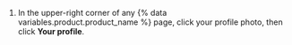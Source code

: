1. In the upper-right corner of any {% data variables.product.product_name %} page, click your profile photo, then click **Your profile**. 
